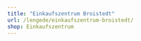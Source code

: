 ```yaml
---
title: "Einkaufszentrum Broistedt"
url: /lengede/einkaufszentrum-broistedt/
shop: Einkaufszentrum
---
```

